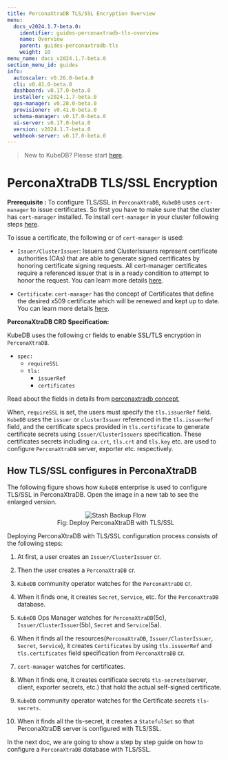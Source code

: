 ```yaml
---
title: PerconaXtraDB TLS/SSL Encryption Overview
menu:
  docs_v2024.1.7-beta.0:
    identifier: guides-perconaxtradb-tls-overview
    name: Overview
    parent: guides-perconaxtradb-tls
    weight: 10
menu_name: docs_v2024.1.7-beta.0
section_menu_id: guides
info:
  autoscaler: v0.26.0-beta.0
  cli: v0.41.0-beta.0
  dashboard: v0.17.0-beta.0
  installer: v2024.1.7-beta.0
  ops-manager: v0.28.0-beta.0
  provisioner: v0.41.0-beta.0
  schema-manager: v0.17.0-beta.0
  ui-server: v0.17.0-beta.0
  version: v2024.1.7-beta.0
  webhook-server: v0.17.0-beta.0
---
```


> New to KubeDB? Please start [here](/docs/v2024.1.7-beta.0/README).

# PerconaXtraDB TLS/SSL Encryption

**Prerequisite :** To configure TLS/SSL in `PerconaXtraDB`, `KubeDB` uses `cert-manager` to issue certificates. So first you have to make sure that the cluster has `cert-manager` installed. To install `cert-manager` in your cluster following steps [here](https://cert-manager.io/docs/installation/kubernetes/).

To issue a certificate, the following cr of `cert-manager` is used:

- `Issuer/ClusterIssuer`: Issuers and ClusterIssuers represent certificate authorities (CAs) that are able to generate signed certificates by honoring certificate signing requests. All cert-manager certificates require a referenced issuer that is in a ready condition to attempt to honor the request. You can learn more details [here](https://cert-manager.io/docs/concepts/issuer/).

- `Certificate`: `cert-manager` has the concept of Certificates that define the desired x509 certificate which will be renewed and kept up to date. You can learn more details [here](https://cert-manager.io/docs/concepts/certificate/).

**PerconaXtraDB CRD Specification:**

KubeDB uses the following cr fields to enable SSL/TLS encryption in `PerconaXtraDB`.

- `spec:`
  - `requireSSL`
  - `tls:`
    - `issuerRef`
    - `certificates`

Read about the fields in details from [perconaxtradb concept](/docs/v2024.1.7-beta.0/guides/percona-xtradb/concepts/perconaxtradb/#spectls),

When, `requireSSL` is set, the users must specify the `tls.issuerRef` field. `KubeDB` uses the `issuer` or `clusterIssuer` referenced in the `tls.issuerRef` field, and the certificate specs provided in `tls.certificate` to generate certificate secrets using `Issuer/ClusterIssuers` specification. These certificates secrets including `ca.crt`, `tls.crt` and `tls.key` etc. are used to configure `PerconaXtraDB` server, exporter etc. respectively.

## How TLS/SSL configures in PerconaXtraDB

The following figure shows how `KubeDB` enterprise is used to configure TLS/SSL in PerconaXtraDB. Open the image in a new tab to see the enlarged version.

<figure align="center">
  <img alt="Stash Backup Flow" src="/docs/v2024.1.7-beta.0/guides/percona-xtradb/tls/overview/images/px-tls-ssl.png">
<figcaption align="center">Fig: Deploy PerconaXtraDB with TLS/SSL</figcaption>
</figure>

Deploying PerconaXtraDB with TLS/SSL configuration process consists of the following steps:

1. At first, a user creates an `Issuer/ClusterIssuer` cr.

2. Then the user creates a `PerconaXtraDB` cr.

3. `KubeDB` community operator watches for the `PerconaXtraDB` cr.

4. When it finds one, it creates `Secret`, `Service`, etc. for the `PerconaXtraDB` database.

5. `KubeDB` Ops Manager watches for `PerconaXtraDB`(5c), `Issuer/ClusterIssuer`(5b), `Secret` and `Service`(5a).

6. When it finds all the resources(`PerconaXtraDB`, `Issuer/ClusterIssuer`, `Secret`, `Service`), it creates `Certificates` by using `tls.issuerRef` and `tls.certificates` field specification from `PerconaXtraDB` cr.

7. `cert-manager` watches for certificates.

8. When it finds one, it creates certificate secrets `tls-secrets`(server, client, exporter secrets, etc.) that hold the actual self-signed certificate.

9. `KubeDB` community operator watches for the Certificate secrets `tls-secrets`.

10. When it finds all the tls-secret, it creates a `StatefulSet` so that PerconaXtraDB server is configured with TLS/SSL.

In the next doc, we are going to show a step by step guide on how to configure a `PerconaXtraDB` database with TLS/SSL.
